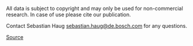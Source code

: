All data is subject to copyright and may only be used for non-commercial research. In case of use please cite our publication.

Contact Sebastian Haug [sebastian.haug@de.bosch.com](sebastian.haug@de.bosch.com) for any questions.

[Source](https://github.com/cwfid/dataset#use)
